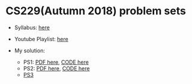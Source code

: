 # CS229(Autumn 2018) problem sets

- Syllabus: [here](http://cs229.stanford.edu/syllabus-autumn2018.html)
- Youtube Playlist: [here](https://www.youtube.com/watch?v=jGwO_UgTS7I&list=PLoROMvodv4rMiGQp3WXShtMGgzqpfVfbU)

- My solution:
  - PS1: [PDF here](https://github.com/jayzhouwang/cs229/blob/main/ps1/tex/ps1.pdf), [CODE here](https://github.com/jayzhouwang/cs229/tree/main/ps1/src)
  - PS2: [PDF here](https://github.com/jayzhouwang/cs229/blob/main/ps2/tex/ps2.pdf), [CODE here](https://github.com/jayzhouwang/cs229/tree/main/ps2/src)
  - [PS3](https://github.com/jayzhouwang/cs229/blob/main/ps3/tex/ps3.pdf)
